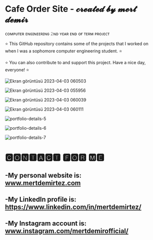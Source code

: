 # Cafe Order Site - 𝓬𝓻𝓮𝓪𝓽𝓮𝓭 𝓫𝔂 𝓶𝓮𝓻𝓽 𝓭𝓮𝓶𝓲𝓻
 
ᴄᴏᴍᴘᴜᴛᴇʀ ᴇɴɢɪɴᴇᴇʀɪɴɢ 𝟸ɴᴅ ʏᴇᴀʀ ᴇɴᴅ ᴏғ ᴛᴇʀᴍ ᴘʀᴏᴊᴇᴄᴛ
 
⭐ This GitHub repository contains some of the projects that I worked on when I was a sophomore computer engineering student. ⭐
 
 ⭐ You can also contribute to and support this project. Have a nice day, everyone! ⭐
 
 
 
![Ekran görüntüsü 2023-04-03 060503](https://user-images.githubusercontent.com/101717064/229402313-625176af-b0d6-42f7-a4d2-fe23690ad80d.png)
 
![Ekran görüntüsü 2023-04-03 055956](https://user-images.githubusercontent.com/101717064/229402249-02be7b38-6d08-4612-822b-703c35ae56e8.png)

![Ekran görüntüsü 2023-04-03 060039](https://user-images.githubusercontent.com/101717064/229402264-2b8ff539-8c97-4234-9137-bc8b0a4e960b.png)

![Ekran görüntüsü 2023-04-03 060111](https://user-images.githubusercontent.com/101717064/229402283-85635e9e-6ba8-4307-82d5-8e6df77f67c7.png)

![portfolio-details-5](https://user-images.githubusercontent.com/101717064/227787824-33ccff2c-6f28-4454-86f3-c0c744ae46e7.jpg)

![portfolio-details-6](https://user-images.githubusercontent.com/101717064/227787827-967b7758-db1f-4645-b2a6-25d7d7bbface.jpg)

![portfolio-details-7](https://user-images.githubusercontent.com/101717064/227787832-a829bacd-b32b-4dff-a157-98871d9fb044.jpg)


# 🅲🅾🅽🆃🅰🅲🆃 🅵🅾🆁 🅼🅴
-My personal website is: www.mertdemirtez.com
- 
-My LinkedIn profile is: https://www.linkedin.com/in/mertdemirtez/
-
-My Instagram account is: www.instagram.com/mertdemirofficial/
-
